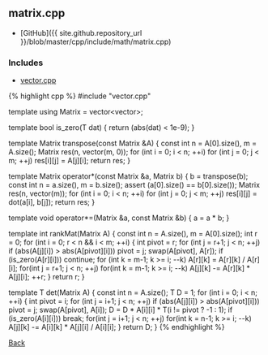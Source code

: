 ## matrix.cpp

- [GitHub]({{ site.github.repository_url }}/blob/master/cpp/include/math/matrix.cpp)

### Includes

- [vector.cpp](vector)

{% highlight cpp %}
#include "vector.cpp"

template <typename T> using Matrix = vector<vector<T>>;

template <typename T>
bool is_zero(T dat) { return (abs(dat) < 1e-9); }

template<typename T>
Matrix<T> transpose(const Matrix<T> &A) {
  const int n = A[0].size(), m = A.size();
  Matrix<T> res(n, vector<T>(m, 0));
  for (int i = 0; i < n; ++i)
    for (int j = 0; j < m; ++j)
      res[i][j] = A[j][i];
  return res;
}

template<typename T>
Matrix<T> operator*(const Matrix<T> &a, Matrix<T> b) {
  b = transpose(b);
  const int n = a.size(), m = b.size();
  assert (a[0].size() == b[0].size());
  Matrix<T> res(n, vector<T>(m));
  for (int i = 0; i < n; ++i)
    for (int j = 0; j < m; ++j)
      res[i][j] = dot(a[i], b[j]);
  return res;
}

template<typename T>
void operator*=(Matrix<T> &a, const Matrix<T> &b) { a = a * b; }

template<typename T>
int rankMat(Matrix<T> A) {
  const int n = A.size(), m = A[0].size();
  int r = 0;
  for (int i = 0; r < n && i < m; ++i) {
    int pivot = r;
    for (int j = r+1; j < n; ++j)
      if (abs(A[j][i]) > abs(A[pivot][i])) pivot = j;
    swap(A[pivot], A[r]);
    if (is_zero(A[r][i])) continue;
    for (int k = m-1; k >= i; --k)
      A[r][k] = A[r][k] / A[r][i];
    for(int j = r+1; j < n; ++j)
      for(int k = m-1; k >= i; --k)
        A[j][k] -= A[r][k] * A[j][i];
    ++r;
  }
  return r;
}

template<typename T>
T det(Matrix<T> A) {
  const int n = A.size();
  T D = 1;
  for (int i = 0; i < n; ++i) {
    int pivot = i;
    for (int j = i+1; j < n; ++j)
      if (abs(A[j][i]) > abs(A[pivot][i])) pivot = j;
    swap(A[pivot], A[i]);
    D = D * A[i][i] * T(i != pivot ? -1 : 1);
    if (is_zero(A[i][i])) break;
    for(int j = i+1; j < n; ++j)
      for(int k = n-1; k >= i; --k)
        A[j][k] -= A[i][k] * A[j][i] / A[i][i];
  }
  return D;
}
{% endhighlight %}

[Back](../..)
